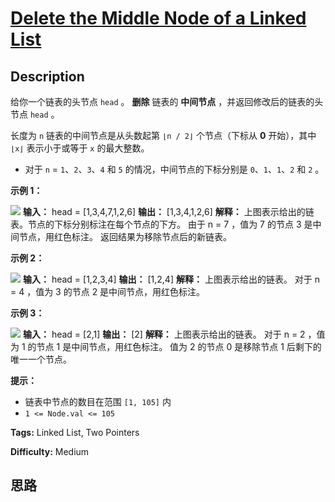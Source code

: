 # [Delete the Middle Node of a Linked List][title]

## Description

给你一个链表的头节点 `head` 。 **删除** 链表的 **中间节点** ，并返回修改后的链表的头节点 `head` 。

长度为 `n` 链表的中间节点是从头数起第 `⌊n / 2⌋` 个节点（下标从 **0** 开始），其中 `⌊x⌋` 表示小于或等于 `x` 的最大整数。

  * 对于 `n` = `1`、`2`、`3`、`4` 和 `5` 的情况，中间节点的下标分别是 `0`、`1`、`1`、`2` 和 `2` 。



**示例 1：**

![](https://assets.leetcode.com/uploads/2021/11/16/eg1drawio.png)
            **输入：** head = [1,3,4,7,1,2,6]    **输出：** [1,3,4,1,2,6]    **解释：**    上图表示给出的链表。节点的下标分别标注在每个节点的下方。    由于 n = 7 ，值为 7 的节点 3 是中间节点，用红色标注。    返回结果为移除节点后的新链表。     

**示例 2：**

![](https://assets.leetcode.com/uploads/2021/11/16/eg2drawio.png)
            **输入：** head = [1,2,3,4]    **输出：** [1,2,4]    **解释：**    上图表示给出的链表。    对于 n = 4 ，值为 3 的节点 2 是中间节点，用红色标注。    

**示例 3：**

![](https://assets.leetcode.com/uploads/2021/11/16/eg3drawio.png)
            **输入：** head = [2,1]    **输出：** [2]    **解释：**    上图表示给出的链表。    对于 n = 2 ，值为 1 的节点 1 是中间节点，用红色标注。    值为 2 的节点 0 是移除节点 1 后剩下的唯一一个节点。



**提示：**

  * 链表中节点的数目在范围 `[1, 105]` 内
  * `1 <= Node.val <= 105`


**Tags:** Linked List, Two Pointers

**Difficulty:** Medium

## 思路

[title]: https://leetcode-cn.com/problems/delete-the-middle-node-of-a-linked-list
